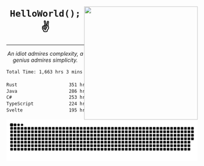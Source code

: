 <div text-align="center">
    <img src="https://i.imgur.com/h1q15Kt.gife" align="right" width="299" height="299">
    <h1 align="center"><code>HelloWorld();</code> ✌️</h1>
    <hr>
    <p align="center"><i>An idiot admires complexity, a genius admires simplicity.</i></p>
</div>

<!--START_SECTION:waka-->

```txt
Total Time: 1,663 hrs 3 mins

Rust                   351 hrs 13 mins █████░░░░░░░░░░░░░░░░░░░░   19.86 %
Java                   286 hrs 36 mins ████░░░░░░░░░░░░░░░░░░░░░   16.21 %
C#                     253 hrs 12 mins ███▓░░░░░░░░░░░░░░░░░░░░░   14.32 %
TypeScript             224 hrs 52 mins ███▒░░░░░░░░░░░░░░░░░░░░░   12.72 %
Svelte                 195 hrs 13 mins ██▓░░░░░░░░░░░░░░░░░░░░░░   11.04 %
```

<!--END_SECTION:waka-->

<picture>
  <source media="(prefers-color-scheme: dark)" srcset="https://raw.githubusercontent.com/Somfic/Somfic/main/github-contribution-grid-snake-dark.svg">
  <source media="(prefers-color-scheme: light)" srcset="https://raw.githubusercontent.com/Somfic/Somfic/main/github-contribution-grid-snake.svg">
  <img alt="github contribution grid snake animation" src="https://raw.githubusercontent.com/Somfic/Somfic/main/github-contribution-grid-snake.svg">
</picture>
